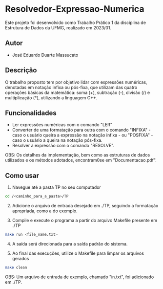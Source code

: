 # Resolvedor-Expressao-Numerica
Este projeto foi desenvolvido como Trabalho Prático 1 da disciplina de Estrutura de Dados da UFMG, realizado em 2023/01.

## Autor
- José Eduardo Duarte Massucato

## Descrição
O trabalho proposto tem por objetivo lidar com expressões numéricas, denotadas em notação infixa ou pós-fixa, que utilizam das quatro operações básicas da matemática: soma (+), subtração (-), divisão (/) e multiplicação (*), utilizando a linguagem C++.

## Funcionalidades
- Ler expressões numéricas com o comando "LER"
- Converter de uma formatação para outra com o comando "INFIXA" - caso o usuário queira a expressão na notação infixa - ou "POSFIXA" - caso o usuário a queira na notação pós-fixa.
- Resolver a expressão com o comando "RESOLVE".

OBS: Os detalhes da implementação, bem como as estruturas de dados utilizados e os métodos adotados, encontram0se em "Documentacao.pdf".

## Como usar
1. Navegue até a pasta TP no seu computador
```bash
cd /<caminho_para_a_pasta>/TP
```

2. Adicione o arquivo de entrada desejado em ./TP, seguindo a formatação apropriada, como a do exemplo.

3. Compile e execute o programa a partir do arquivo Makefile presente em ./TP
```bash
make run <file_name.txt>
```

4. A saída será direcionada para a saída padrão do sistema.

5. Ao final das execuções, utilize o Makefile para limpar os arquivos gerados
```bash
make clean
```

OBS: Um arquivo de entrada de exemplo, chamado "in.txt", foi adicionado em ./TP.